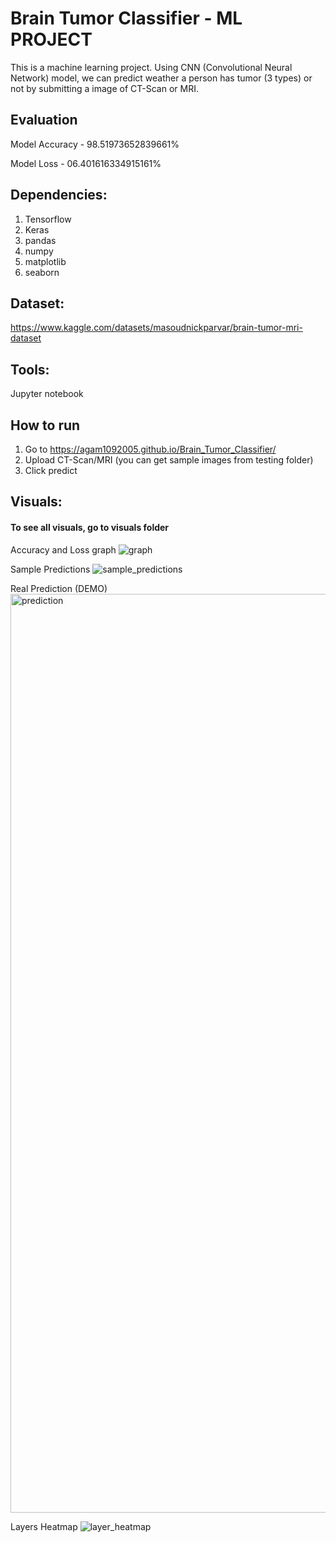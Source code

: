 # Brain Tumor Classifier - ML PROJECT

This is a machine learning project. Using CNN (Convolutional Neural Network) model, we can predict weather a person has tumor (3 types) or not by submitting a image of CT-Scan or MRI.

## Evaluation
Model Accuracy - 98.51973652839661%

Model Loss - 06.401616334915161%

## Dependencies:
1. Tensorflow
2. Keras
3. pandas
4. numpy
5. matplotlib
6. seaborn

## Dataset:
https://www.kaggle.com/datasets/masoudnickparvar/brain-tumor-mri-dataset

## Tools:
Jupyter notebook

## How to run
1. Go to https://agam1092005.github.io/Brain_Tumor_Classifier/
2. Upload CT-Scan/MRI (you can get sample images from testing folder)
3. Click predict

## Visuals:
#### To see all visuals, go to visuals folder

Accuracy and Loss graph
![graph](https://github.com/agam1092005/Brain_Tumor_Classifier/assets/70815441/22b1b811-566e-428c-9eaf-61b4eacd2180)

Sample Predictions
![sample_predictions](https://github.com/agam1092005/Brain_Tumor_Classifier/assets/70815441/67f27452-c0dc-4157-807e-afbb57649715)

Real Prediction (DEMO)
<img width="1470" alt="prediction" src="https://github.com/agam1092005/Brain_Tumor_Classifier/assets/70815441/192a900c-309a-499e-9e9b-bd6251630aca">

Layers Heatmap
![layer_heatmap](https://github.com/agam1092005/Brain_Tumor_Classifier/assets/70815441/667fe6df-740b-4007-9266-a225b1c023f7)





